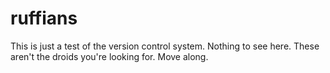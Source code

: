 # ruffians
This is just a test of the version control system.  Nothing to see here.  These aren't the droids you're looking for.  Move along.
